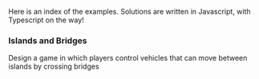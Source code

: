 
Here is an index of the examples. Solutions are written in Javascript, with Typescript on the way!

### Islands and Bridges

Design a game in which players control vehicles that can move between islands by crossing bridges
